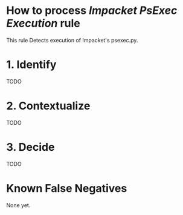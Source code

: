 # How to process *Impacket PsExec Execution* rule
This rule Detects execution of Impacket's psexec.py.

# 1. Identify
TODO

# 2. Contextualize
TODO

# 3. Decide
TODO

# Known False Negatives
None yet.
